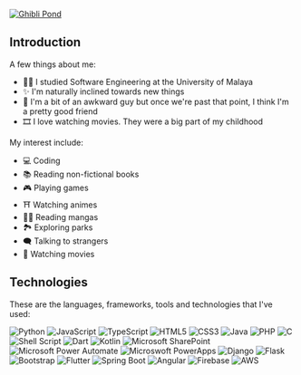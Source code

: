 [![Ghibli Pond](https://cdna.artstation.com/p/assets/images/images/045/307/752/original/atif-zulfiqar-gs-raindrops.gif?1642431521)]()

## Introduction
A few things about me: 

- 👨‍🎓 I studied Software Engineering at the University of Malaya
- ✨ I'm naturally inclined towards new things
- 😬 I'm a bit of an awkward guy but once we're past that point, I think I'm a pretty good friend
- 🎞️ I love watching movies. They were a big part of my childhood

My interest include:

- 💻 Coding
- 📚 Reading non-fictional books
- 🎮 Playing games
- ⛩️ Watching animes
- 🦸‍♂️ Reading mangas
- 🏞️ Exploring parks
- 🗨️ Talking to strangers
- 🎥 Watching movies

## Technologies
These are the languages, frameworks, tools and technologies that I've used:

<p>
  <img alt="Python" src="https://img.shields.io/badge/python%20-%2314354C.svg?&style=for-the-badge&logo=python&logoColor=white"/>
  <img alt="JavaScript" src="https://img.shields.io/badge/javascript%20-%23323330.svg?&style=for-the-badge&logo=javascript&logoColor=white"/>
  <img alt="TypeScript" src="https://img.shields.io/badge/typescript-a0a44d.svg?&style=for-the-badge&logo=typescript&logoColor=white"/>
  <img alt="HTML5" src="https://img.shields.io/badge/html5%20-%23E34F26.svg?&style=for-the-badge&logo=html5&logoColor=white"/>
  <img alt="CSS3" src="https://img.shields.io/badge/css3%20-%231572B6.svg?&style=for-the-badge&logo=css3&logoColor=white"/>
  <img alt="Java" src="https://img.shields.io/badge/java-%23ED8B00.svg?&style=for-the-badge&logo=java&logoColor=white"/>
  <img alt="PHP" src="https://img.shields.io/badge/php-777BB4.svg?&style=for-the-badge&logo=php&logoColor=white"/>
  <img alt="C" src="https://img.shields.io/badge/c-4536ee.svg?&style=for-the-badge&logo=c&logoColor=white"/>
  <img alt="Shell Script" src="https://img.shields.io/badge/shell_script-%26191311.svg?style=for-the-badge&logo=gnu-bash&logoColor=white"/>
  <img alt="Dart" src="https://img.shields.io/badge/dart-a0a446.svg?&style=for-the-badge&logo=dart&logoColor=white"/>
  <img alt="Kotlin" src="https://img.shields.io/badge/kotlin-a0d446.svg?&style=for-the-badge&logo=kotlin&logoColor=white"/>
  <img alt="Microsoft SharePoint" src="https://img.shields.io/badge/sharepoint-%407855.svg?&style=for-the-badge&logo=microsoftsharepoint&logoColor=white"/>
  <img alt="Microsoft Power Automate" src="https://img.shields.io/badge/power automate-blue.svg?&style=for-the-badge&logo=powerautomate&logoColor=white"/>
  <img alt="Microswoft PowerApps" src="https://img.shields.io/badge/powerapps-blueviolet.svg?&style=for-the-badge&logo=powerapps&logoColor=white"/>
  <img alt="Django" src="https://img.shields.io/badge/django%20-%23092E20.svg?&style=for-the-badge&logo=django&logoColor=white"/>
  <img alt="Flask" src="https://img.shields.io/badge/flask%20-%23000.svg?&style=for-the-badge&logo=flask&logoColor=white"/>
  <img alt="Bootstrap" src="https://img.shields.io/badge/bootstrap%20-%23563D7C.svg?&style=for-the-badge&logo=bootstrap&logoColor=white"/>
  <img alt="Flutter" src="https://img.shields.io/badge/flutter%20-%43963D7C.svg?&style=for-the-badge&logo=flutter&logoColor=white"/>
  <img alt="Spring Boot" src="https://img.shields.io/badge/spring boot-blueviolet.svg?&style=for-the-badge&logo=spring&logoColor=white"/>
  <img alt="Angular" src="https://img.shields.io/badge/angular%20-%43963D7e.svg?&style=for-the-badge&logo=angular&logoColor=white"/>
  <img alt="Firebase" src="https://img.shields.io/badge/firebase-%43963D7C.svg?&style=for-the-badge&logo=firebase&logoColor=white"/>
  <img alt="AWS" src="https://img.shields.io/badge/aws-%20.svg?&style=for-the-badge&logo=amazonwebservices&logoColor=white"/>
</p>
